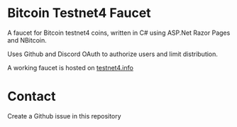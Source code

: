 # Bitcoin Testnet4 Faucet

A faucet for Bitcoin testnet4 coins, written in C# using ASP.Net Razor Pages and NBitcoin.

Uses Github and Discord OAuth to authorize users and limit distribution.

A working faucet is hosted on [testnet4.info](https://testnet4.info)

# Contact

Create a Github issue in this repository
